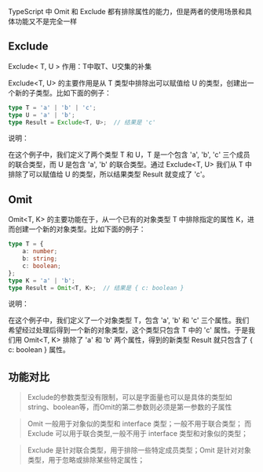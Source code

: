 

TypeScript 中 Omit 和 Exclude 都有排除属性的能力，但是两者的使用场景和具体功能又不是完全一样


## Exclude

Exclude< T, U >
作用：T中取T、U交集的补集

Exclude<T, U> 的主要作用是从 T 类型中排除出可以赋值给 U 的类型，创建出一个新的子类型。比如下面的例子：
```ts
type T = 'a' | 'b' | 'c';
type U = 'a' | 'b';
type Result = Exclude<T, U>;  // 结果是 'c'
```

说明：

在这个例子中，我们定义了两个类型 T 和 U，T 是一个包含 'a', 'b', 'c' 三个成员的联合类型，而 U 是包含 'a', 'b' 的联合类型。通过 Exclude<T, U> 我们从 T 中排除了可以赋值给 U 的类型，所以结果类型 Result 就变成了 'c'。

## Omit
Omit<T, K> 的主要功能在于，从一个已有的对象类型 T 中排除指定的属性 K，进而创建一个新的对象类型。比如下面的例子：
```ts
type T = {
    a: number;
    b: string;
    c: boolean;
};
type K = 'a' | 'b';
type Result = Omit<T, K>;  // 结果是 { c: boolean }
```

说明：

在这个例子中，我们定义了一个对象类型 T，包含 'a', 'b' 和 'c' 三个属性。我们希望经过处理后得到一个新的对象类型，这个类型只包含 T 中的 'c' 属性。于是我们用 Omit<T, K> 排除了 'a' 和 'b' 两个属性，得到的新类型 Result 就只包含了 { c: boolean } 属性。

## 功能对比




> Exclude的参数类型没有限制，可以是字面量也可以是具体的类型如string、boolean等，而Omit的第二参数则必须是第一参数的子属性

> Omit 一般用于对象似的类型和 interface 类型；一般不用于联合类型；
 而 Exclude 可以用于联合类型,一般不用于 interface 类型和对象似的类型；

> Exclude 是针对联合类型，用于排除一些特定成员类型；Omit 是针对对象类型，用于忽略或排除某些特定属性；
